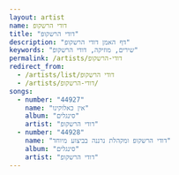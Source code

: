 ```yaml
---
layout: artist
name: דודי הרשקופ
title: "דודי הרשקופ"
description: "דף האמן דודי הרשקופ"
keywords: "שירים, מוזיקה, דודי הרשקופ"
permalink: /artists/דודי-הרשקופ
redirect_from:
  - /artists/list/דודי הרשקופ
  - /artists/דודי-הרשקופ/
songs:
  - number: "44927"
    name: "אין כאלוקינו"
    album: "סינגלים"
    artist: "דודי הרשקופ"
  - number: "44928"
    name: "דודי הרשקופ ומקהלת נרננה בביצוע מיוחד"
    album: "סינגלים"
    artist: "דודי הרשקופ"
---
```

